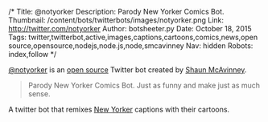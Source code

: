 /*
Title: @notyorker
Description: Parody New Yorker Comics Bot.
Thumbnail: /content/bots/twitterbots/images/notyorker.png
Link: http://twitter.com/notyorker
Author: botsheeter.py
Date: October 18, 2015
Tags: twitter,twitterbot,active,images,captions,cartoons,comics,news,open source,opensource,nodejs,node.js,node,smcavinney
Nav: hidden
Robots: index,follow
*/

[@notyorker](https://twitter.com/notyorker) is an [open source](https://github.com/shaunymca/not_yorker) Twitter bot created by [Shaun McAvinney](https://twitter.com/smcavinney). 

> Parody New Yorker Comics Bot. Just as funny and make just as much sense.

A twitter bot that remixes [New Yorker](http://www.newyorker.com/) captions with their cartoons.

